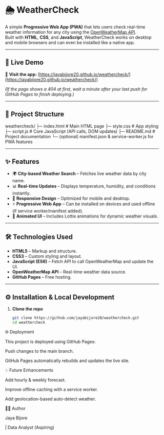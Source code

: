
# 🌦️ WeatherCheck

A simple **Progressive Web App (PWA)** that lets users check real-time weather information for any city using the [OpenWeatherMap API](https://openweathermap.org/api).  
Built with **HTML**, **CSS**, and **JavaScript**, WeatherCheck works on desktop and mobile browsers and can even be installed like a native app.

---

## 🚀 Live Demo
🔗 **Visit the app:** [https://jayabijore20.github.io/weathercheck/](https://jayabijore20.github.io/weathercheck/)

*(If the page shows a 404 at first, wait a minute after your last push for GitHub Pages to finish deploying.)*

---

## 📂 Project Structure
weathercheck/
├─ index.html # Main HTML page
├─ style.css # App styling
├─ script.js # Core JavaScript (API calls, DOM updates)
├─ README.md # Project documentation
└─ (optional) manifest.json & service-worker.js for PWA features

---

## ✨ Features
- 🌍 **City-based Weather Search** – Fetches live weather data by city name.
- 📊 **Real-time Updates** – Displays temperature, humidity, and conditions instantly.
- 📱 **Responsive Design** – Optimized for mobile and desktop.
- ⚡ **Progressive Web App** – Can be installed on devices and used offline (if service worker/manifest added).
- 🎨 **Animated UI** – Includes Lottie animations for dynamic weather visuals.

---

## 🛠️ Technologies Used
- **HTML5** – Markup and structure.
- **CSS3** – Custom styling and layout.
- **JavaScript (ES6)** – Fetch API to call OpenWeatherMap and update the UI.
- **OpenWeatherMap API** – Real-time weather data source.
- **GitHub Pages** – Free hosting.

---

## ⚙️ Installation & Local Development
1. **Clone the repo**
   ```bash
   git clone https://github.com/jayabijore20/weathercheck.git
   cd weathercheck
🌐 Deployment

This project is deployed using GitHub Pages:

Push changes to the main branch.

GitHub Pages automatically rebuilds and updates the live site.

💡 Future Enhancements

Add hourly & weekly forecast.

Improve offline caching with a service worker.

Add geolocation-based auto-detect weather.

🧑‍💻 Author

Jaya Bijore

 | Data Analyst (Aspiring)


